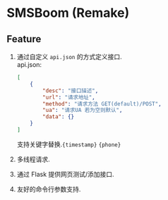 # SMSBoom (Remake)

## Feature

1. 通过自定义 `api.json` 的方式定义接口.  
    api.json:  

    ```json
    [
        {
            "desc": "接口描述",
            "url": "请求地址",
            "method": "请求方法 GET(default)/POST",
            "ua": "请求UA 若为空则默认",
            "data": {}
        }
    ]
    ```

    支持关键字替换.`{timestamp}` `{phone}`

2. 多线程请求.
3. 通过 Flask 提供网页测试/添加接口.
4. 友好的命令行参数支持.  
